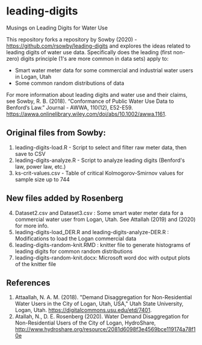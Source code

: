 # leading-digits
Musings on Leading Digits for Water Use

This repository forks a repository by Sowby (2020) - https://github.com/rsowby/leading-digits and explores the ideas related to leading digits of water use data. Specifically does
the leading (first non-zero) digits principle (1's are more common in data sets) apply to:
   - Smart water meter data for some commercial and industrial water users in Logan, Utah
   - Some common random distributions of data
   
For more information about leading digits and water use and their claims, see Sowby, R. B. (2018). “Conformance of Public Water Use Data to Benford’s Law.” Journal - AWWA, 110(12), E52-E59. https://awwa.onlinelibrary.wiley.com/doi/abs/10.1002/awwa.1161.

## Original files from Sowby:
1. leading-digits-load.R - Script to select and filter raw meter data, then save to CSV
2. leading-digits-analyze.R - Script to analyze leading digits (Benford's law, power law, etc.)
3. ks-crit-values.csv - Table of critical Kolmogorov-Smirnov values for sample size up to 744

## New files added by Rosenberg
4. Dataset2.csv and Dataset3.csv : Some smart water meter data for a commercial water user from Logan, Utah. See Attallah (2019) and (2020) for more info.
5. leading-digits-load_DER.R and leading-digits-analyze-DER.R : Modifications to load the Logan commercial data
6. leading-digits-random-knit.RMD : knitter file to generate histograms of leading digits for common random distributions
7. leading-digits-random-knit.docx: Microsoft word doc with output plots of the knitter file

## References
1. Attaallah, N. A. M. (2018). "Demand Disaggregation for Non-Residential Water Users in the City of Logan, Utah, USA," Utah State University, Logan, Utah. https://digitalcommons.usu.edu/etd/7401.
1. Atallah, N., D. E. Rosenberg (2020). Water Demand Disaggregation for Non-Residential Users of the City of Logan, HydroShare, http://www.hydroshare.org/resource/2081d6098f3e4569bce119174a78f10e